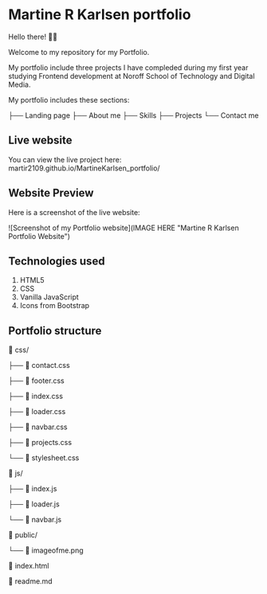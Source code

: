 # Martine R Karlsen portfolio

Hello there! 👋🏼

Welcome to my repository for my Portfolio.

My portfolio include three projects I have compleded during my first year studying Frontend development at Noroff School of Technology and Digital Media.

My portfolio includes these sections:

├── Landing page
├── About me
├── Skills
├── Projects
└── Contact me

## Live website

You can view the live project here: martir2109.github.io/MartineKarlsen_portfolio/

## Website Preview

Here is a screenshot of the live website:

![Screenshot of my Portfolio website](IMAGE HERE "Martine R Karlsen Portfolio Website")

## Technologies used

1. HTML5
2. CSS
3. Vanilla JavaScript
4. Icons from Bootstrap

## Portfolio structure

📁 css/

├── 📄 contact.css

├── 📄 footer.css

├── 📄 index.css

├── 📄 loader.css

├── 📄 navbar.css

├── 📄 projects.css

└── 📄 stylesheet.css

📁 js/

├── 📄 index.js

├── 📄 loader.js

└── 📄 navbar.js

📁 public/

└── 📄 imageofme.png

📄 index.html

📄 readme.md
